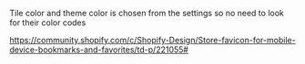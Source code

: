 Tile color and theme color is chosen from the settings so no need to look for their color codes

https://community.shopify.com/c/Shopify-Design/Store-favicon-for-mobile-device-bookmarks-and-favorites/td-p/221055#
